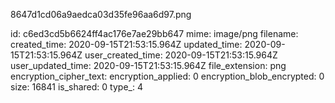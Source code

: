 8647d1cd06a9aedca03d35fe96aa6d97.png

id: c6ed3cd5b6624ff4ac176e7ae29bb647
mime: image/png
filename: 
created_time: 2020-09-15T21:53:15.964Z
updated_time: 2020-09-15T21:53:15.964Z
user_created_time: 2020-09-15T21:53:15.964Z
user_updated_time: 2020-09-15T21:53:15.964Z
file_extension: png
encryption_cipher_text: 
encryption_applied: 0
encryption_blob_encrypted: 0
size: 16841
is_shared: 0
type_: 4